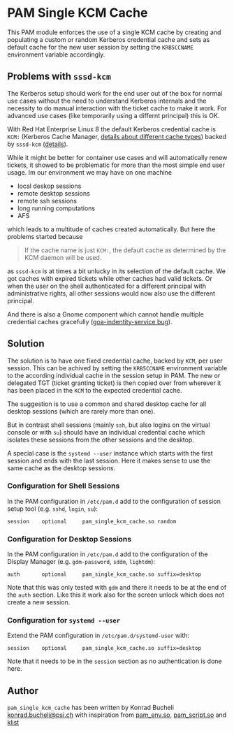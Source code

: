 # PAM Single KCM Cache

This PAM module enforces the use of a single KCM cache by creating and populating a custom or random Kerberos credential cache and sets as default cache for the new user session by setting the `KRB5CCNAME` environment variable accordingly.

## Problems with `sssd-kcm`

The Kerberos setup should work for the end user out of the box for normal use cases without the need to understand Kerberos internals and the necessity to do manual interaction with the ticket cache to make it work. For advanced use cases (like temporarily using a differnt principal) this is OK.

With Red Hat Enterprise Linux 8 the default Kerberos credential cache is `KCM:` (Kerberos Cache Manager, [details about different cache types](https://web.mit.edu/kerberos/krb5-devel/doc/basic/ccache_def.html#ccache-types)) backed by `sssd-kcm` ([details](https://access.redhat.com/documentation/en-us/red_hat_enterprise_linux/8/html/considerations_in_adopting_rhel_8/identity-management_considerations-in-adopting-rhel-8#kcm-replace-keyring-default-cache_considerations-in-adopting-RHEL-8)).

While it might be better for container use cases and will automatically renew tickets, it showed to be problematic for more than the most simple end user usage. Im our environment we may have on one machine

- local deskop sessions
- remote desktop sessions
- remote ssh sessions
- long running computations
- AFS

which leads to a multitude of caches created automatically. But here the problems started because

>  If the cache name is just `KCM:`, the default cache as determined by the KCM daemon will be used.

as `sssd-kcm` is at times a bit unlucky in its selection of the default cache.
We got caches with expired tickets while other caches had valid tickets.
Or when the user on the shell authenticated for a different principal with administrative rights, all other sessions would now also use the different principal.

And there is also a Gnome component which cannot handle multiple credential caches gracefully ([goa-indentity-service bug](https://gitlab.gnome.org/GNOME/gnome-online-accounts/-/issues/79)).

## Solution
The solution is to have one fixed credential cache, backed by `KCM`, per user session. This can be achived by setting the `KRB5CCNAME` environment variable to the according individual cache in the session setup in PAM. The new or delegated TGT (ticket granting ticket) is then copied over from wherever it has been placed in the `KCM` to the expected credential cache.

The suggestion is to use a common and shared desktop cache for all desktop sessions (which are rarely more than one).

But in contrast shell sessions (mainly `ssh`, but also logins on the virtual console or with `su`) should have an individual credential cache which isolates these sessions from the other sessions and the desktop.

A special case is the `systemd --user` instance which starts with the first session and ends with the last session. Here it makes sense to use the same cache as the desktop sessions.

### Configuration for Shell Sessions

In the PAM configuration in `/etc/pam.d` add to the configuration of session setup tool (e.g. `sshd`, `login`, `su`):

```
session    optional     pam_single_kcm_cache.so random
```

### Configuration for Desktop Sessions
In the PAM configuration in `/etc/pam.d` add to the configuration of the Display Manager (e.g. `gdm-password`, `sddm`, `lightdm`):

```
auth       optional     pam_single_kcm_cache.so suffix=desktop
```
Note that this was only tested with `gdm` and there it needs to be at the end of the `auth` section. Like this it work also for the screen unlock which does not create a new session.


### Configuration for `systemd --user`
Extend the PAM configuration in `/etc/pam.d/systemd-user` with:

```
session    optional     pam_single_kcm_cache.so suffix=desktop
```
Note that it needs to be in the `session` section as no authentication is done here.


## Author

`pam_single_kcm_cache` has been written by Konrad Bucheli <konrad.bucheli@psi.ch>
with inspiration from [pam_env.so](https://github.com/linux-pam/linux-pam/blob/master/modules/pam_env/pam_env.c),
[pam_script.so](https://github.com/jeroennijhof/pam_script)
and [klist](https://github.com/krb5/krb5/blob/master/src/clients/klist/klist.c)
